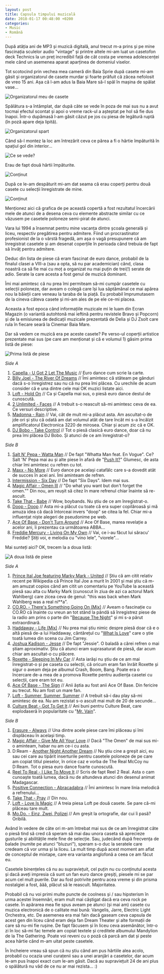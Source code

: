 ```yaml
---
layout: post
title: Capsula timpului muzicală
date: 2018-01-17 00:48:00 +0200
categories:
- Music
- Română
---
```

După atâția ani de MP3 și muzică digitală, anul trecut m-a prins și pe mine fascinația sculelor audio "vintage" și printre altele mi-am luat un casetofon deck Technics la un preț incredibil față de cât costa pe vremea adolescenței mele când un asemenea aparat aparținea de domeniul viselor.

Tot scotocind prin vechea mea cameră din Baia Sprie după casete mi-am găsit și organizatorul de casete murdar și foarte prăfuit că zăcea nefolosit de vreo 15 ani. Așa că l-am adus la Baia Mare să-l spăl în mașina de spălat vase...

![Organizatorul meu de casete](https://content.rusiczki.net/2018/01/ctm-01-organizator-de-casete-1000x667.jpg)

Spălătura s-a întâmplat, dar după câte se vede în poza de mai sus nu a avut tocmai efectul scontat și apoi o vreme rack-ul a așteptat pe hol să fie dus înapoi. Într-o dupămasă l-am găsit căzut pe jos cu piesa de legătură ruptă (în poză apare deja lipită).

![Organizatorul spart](https://content.rusiczki.net/2018/01/ctm-02-spart-1000x667.jpg)

Când să-l montez la loc am întrezărit ceva ce părea a fi o hârtie împăturită în spațiul gol din interior...

![Ce se vede?](https://content.rusiczki.net/2018/01/ctm-03-interior-1000x667.jpg)

Erau de fapt două hârtii împăturite.

![Conținut](https://content.rusiczki.net/2018/01/ctm-04-continut-1000x667.jpg)

După ce le-am despăturit mi-am dat seama că erau coperți pentru două casete cu selecții înregistrate de mine.

![Conținut](https://content.rusiczki.net/2018/01/ctm-05-coperta-1000x667.jpg)

Menționez aici că grafica de pe această copertă a fost rezultatul încercării mele de atunci de a desena ceva cu elemente abstracte similar cu ce văzusem pe casetele poloneze semi-pirat de atunci.

Vara lui 1994 a însemnat pentru mine vacanța dintre școala generală și liceu, respectiv pregătirea pentru admitere. Fiind un procrastinator profesionist de la o vârstă fragedă, am așa o vagă presupunere că am înregistrat casetele și am desenat coperțile în perioada când trebuia de fapt să învăț pentru admitere.

Deduc din lista de piese că eram fascinat de euro dance, probabil de la finalul clasei a VIII-a (sau a opta, să nu par academician) când, clasa noastră ca să fie mai cu moț a organizat nu mai puțin de trei(!) serate de adio. Serate la care acesta a fost genul de muzică dominant.

Îmi mai amintesc că nu prea îmi permiteam să-mi cumpăr casetele cu selecții poloneze, dar aveam o colegă care își lua săptămânal ce mai apărea nou la băieții care veneau la taraba de la piață. Eu probabil împrumutasem de la cineva câteva casete și mi-am ales de pe ele ce-mi placea.

Aceasta a fost epoca când informațiile muzicale mi le luam din Ecran Magazin (o variantă autohtonă mai ieftină pentru revistele Bravo și Popcorn) și de la emisiunea de dedicații muzicale prezentată de Delia și DJ Zsolt care rula în fiecare seară la Cinemar Baia Mare. 

Dar să vedem ce muzică era pe aceste casete? Pe verso-ul coperții artistice prezentate mai sus (pe care am menționat și că e volumul 1) găsim prima listă de piese:

![Prima listă de piese](https://content.rusiczki.net/2018/01/ctm-06-lista-piese-1-1000x667.jpg)

*Side A*

1. [Capella - U Got 2 Let The Music](https://www.youtube.com/watch?v=WXvB3w3hu6Y) // Euro dance cum scrie la carte.
2. [Billy Joel - The River Of Dreams](https://www.youtube.com/watch?v=hSq4B_zHqPM) // Îmi amintesc că stăteam pe gânduri dacă s-o înregistrez sau nu că nu prea îmi plăcea. Cu urechile de acum consider că e una dintre cele mai OK muzici listate aici.
3. [Loft - Hold On](https://www.youtube.com/watch?v=sv0HoBkmEUw) // Ca și Capella mai sus, o piesă euro dance destul de cunoscută.
4. [2 Unlimited - Faces](https://www.youtube.com/watch?v=HgIXNOEv_40) // A trebuit s-o reascult să-mi amintesc ceva de ea. Ce versuri descriptive.
5. [Madonna - Rain](https://www.youtube.com/watch?v=15kWlTrpt5k) // Vai, cât de mult mi-a plăcut asta. Am ascultat-o de jde ori și știu că odată am dat volumul atât de tare încât mi s-a încălzit amplificatorul Electronica 3220 de mirosea. Chiar și acum zic că e OK.
6. [DJ Bobo - Take Control](https://www.youtube.com/watch?v=TKdWTr_Iv0w) // Tot o piesă clasică euro dance, doar că nu prea îmi plăcea DJ Bobo. Și atunci de ce am înregistrat-o?

*Side B*

1. [Salt N' Pepa - Watta Man](https://www.youtube.com/watch?v=8-WFNbMohTQ) // De fapt "Whatta Man feat. En Vogue". Ce? Salt 'N' Pepa mai au și alte piese în afară de "[Push It?](https://www.youtube.com/watch?v=vCadcBR95oU)" Glumesc, de asta chiar îmi amintesc cu refren cu tot.
2. [Maxx - No More](https://www.youtube.com/watch?v=P0z8E-LBTcc) // Euro dance pe același catafâlc care s-a dovedit atât de succes în acei ani. Îmi aminteam de refren.
3. [Intermission - Six Day](https://www.youtube.com/watch?v=Jg9P3Z7ZCcE) // De fapt "Six Days". Idem mai sus.
4. [Magic Affair - Omen III](https://www.youtube.com/watch?v=wgAKnsO6N-s) // "Do what you want but don't forget the omen."" Din nou, am reușit să citez în mare refrenul chiar înainte să re-ascult.
5. [Take That - Babe](https://www.youtube.com/watch?v=MviFdVHltEM) // Wow, boybands. Nu știu de ce am înregistrat-o.
6. [Doop - Doop](https://www.youtube.com/watch?v=tvLDm8821jQ) // Asta mi-a plăcut cu toate că era super copilăroasă și mă amuza idea că dacă întorceai invers "doop" se citea la fel. Chiar mi-a influențat niște alegeri de pseudonime pe web.
7. [Ace Of Base - Don't Turn Around](https://www.youtube.com/watch?v=B_gs4gCyGKs) // Ace Of Base, marea revelație a acelor ani, îi prezentau ca următoarea ABBA...
8. [Freddie Mercury - Living On My Own](https://www.youtube.com/watch?v=o-urnGgFs4k) // Vai, ce i-au făcut lui săracu' Freddie? Știți voi, e melodia cu "vino lele", "viorele"...

Mai sunteți aici? OK, trecem la a doua listă:

![A doua listă de piese](https://content.rusiczki.net/2018/01/ctm-07-lista-piese-2-1000x667.jpg)

*Side A*

1. [Prince Ital Joe featuring Marky Mark - United](https://www.youtube.com/watch?v=uSpR4ml8j44) // Știu că am citit relativ recent pe Wikipedia că Prince Ital Joe a murit în 2001 și mai știu că m-am amuzat copios când am citit un comentariu pe YouTube la această piesă sau alta cu Marky Mark (cunoscut în ziua de azi ca actorul Mark Wahlberg) care zicea ceva de genul: "this was back when Mark Wahlberg was a real ni\*\*a".
2. [CO.RO. - There's Something Going On (Mix)](https://www.youtube.com/watch?v=gbFqJ5zD9VA) // Aveam o fascinație cu CO.RO că înainte cu vreun an tot stând la pândă să înregistrez piese de la radio am prins o parte din "[Because The Night](https://www.youtube.com/watch?v=nagp_XxYYJc)" și mi s-a părut extraordinară.
3. [Haddaway - Life (Mix)](https://www.youtube.com/watch?v=xyaGQPjXGyE) // Nu prea mai știu nimic despre piesă doar că e o altă piesă de-a lui Haddaway, căntărețul cu "[What Is Love](https://www.youtube.com/watch?v=HEXWRTEbj1I)" care o știe toată lumea din scena cu Jim Carrey.
4. [Joshua Kadison - Jesse](https://www.youtube.com/watch?v=gre4DZuA6k4) // De fapt "Jessie". O baladă a cărei refren o mai știam aproximativ. Știu că atunci eram suprasaturat de piesă, dar acum chiar am ascultat-o cu plăcere.
5. [Roxette - Sleeping In My Car](https://www.youtube.com/watch?v=S5fn1DfqPfA) // Asta iarăși nu știu de ce am mai înregistrat-o și pe caseta cu selecții, că oricum eram fan înrăit Roxette și sigur o aveam deja pe albumul Crash, Boom, Bang. Poate era o încercare de-a mea de a promova Roxette pentru audiența casetei cu selecții, care eram tot eu.
6. [Ace Of Base - The Sign](https://www.youtube.com/watch?v=iqu132vTl5Y) // Anii ăștia au fost anii Ace Of Base. Din fericire au trecut. Nu am fost un mare fan.
7. [Loft - Summer, Summer, Summer](https://www.youtube.com/watch?v=lhhhoz1CKi4) // A trebuit să-i dau play să-mi amintesc de ea. Nu am rezistat s-o ascult mai mult de 20 de secunde...
8. [Culture Beat - Got To Get It](https://www.youtube.com/watch?v=0sdcnBO3VYQ) // Ani buni pentru Culture Beat, care explodaseră în popularitate cu "[Mr. Vain](https://www.youtube.com/watch?v=mfWb_60lhw0)".

*Side B*

1. [Erasure - Always](https://www.youtube.com/watch?v=lWqJTKdznaM) // Una dintre acele piese care îmi plăceau și îmi displăceau în același timp.
2. [Magic Affair - Give Me All Your Love](https://www.youtube.com/watch?v=eMgT6bsajd4) // Dacă "The Omen" de mai sus mi-o aminteam, habar nu am ce-i cu asta.
3. D:Ream - [Another Night Another Dream](https://www.youtube.com/watch?v=Pav2f4b-1ZE) // Nu știu cine a greșit aici, eu sau cei care au tipărit inserturile pentru casetele poloneze de pe care am copiat titlul pieselor, în orice caz e vorba de The Real McCoy nu D:Ream. Tot o piesa euro dance foarte cunoscută.
4. [Reel To Real - I Like To Move It](https://www.youtube.com/watch?v=Dyx4v1QFzhQ) // Scris de fapt Reel 2 Real. Asta o cam cunoaște toată lumea, dacă nu de altundeva atunci din desenul animat Madagascar.
5. [Positive Connection - Abracadabra](https://www.youtube.com/watch?v=jCF44Sl5TfE) // Îmi amintesc în mare linia melodică a refrenului...
6. [Take That - Pray](https://www.youtube.com/watch?v=QbsAqs3YHyg) // Din nou.
7. [Loft - Love Is Magic](https://www.youtube.com/watch?v=wdVpkFsPiog) // A treia piesa Loft pe două casete. Se pare că-mi plăceau tare mult.
9. [Mo.Do. - Einz, Zwei, Polizei](https://www.youtube.com/watch?v=dSy2DcATYUo) // Am greșit la ortografie, dar cui îi pasă? Oribilă.

Având în vedere de câte ori m-am întrebat mai sus de ce am înregistrat câte o piesă tind să cred că speram să mai dau unora caseta să aprecieze gusturile și abilitățile mele fine de selecție. Sau, judecând după frecvența de balade (numite pe atunci "bluzuri"), speram s-o duc la seratele care credeam că vor urma și la liceu. La mult timp după acest moment am aflat de conceptul de mixtape, care era varianta anglofonă a ceea ce am făcut eu.

Casetele binențeles că nu au supraviețuit, cel puțin nu cu conținutul acesta și dacă aveți impresia că sunt un fan euro dance greșiți, piesele mi se par acum cel mult puerile. Dar au fost potrivite pentru acea vreme și din prisma nostalgiei a fost, ăăă, plăcut să le reascult. Majoritatea.

Probabil că nu voi primi multe puncte de coolness și / sau hipsterism în urma acestei însemnări, eram mult mai câștigat dacă era ceva rock pe casete. În apărarea mea fie spus aveam pe atunci (și mai am) casete cu muzica electronică de o calitate mai bună: Vangelis, Jarre, Electric Light Orchestra, etc. De asemenea era mai fain dacă gaseam ceva capsula de acest gen din liceu când eram deja fan Dream Theater și alte formații de care să nu-mi fie rușine. De fapt făcusem și în liceu ceva asemănător, într-o zi în loc să-mi fac temele am copiat textele și creditele albumului Mandylion de la The Gathering. Poate voi reveni cu o poză că parcă am dat și peste acea hârtie când m-am uitat peste casetele.

În încheiere vreau să spun că nu știu când am pus hârtiile alea acolo, probabil cu ocazia unei curațenii sau a unei aranjări a casetelor, dar acum le-am pus înapoi exact cum le-am găsit. Dacă au supraviețuit 24 de ani plus o spălătură nu văd de ce nu ar mai rezista... :)
